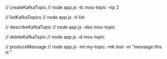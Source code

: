 // createKafkaTopic
// node app.js -tc mos-topic -np 2

// listKafkaTopics
// node app.js -tl list

// describeKafkaTopic
// node app.js -des mos-topic

// deleteKafkaTopic
// node app.js -d mos-topic

// produceMessage
// node app.js -mt my-topic -mk test -m "message this is "
